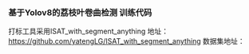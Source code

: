 ### 基于Yolov8的荔枝叶卷曲检测  训练代码

打标工具采用ISAT_with_segment_anything   地址：https://github.com/yatengLG/ISAT_with_segment_anything
数据集地址：
